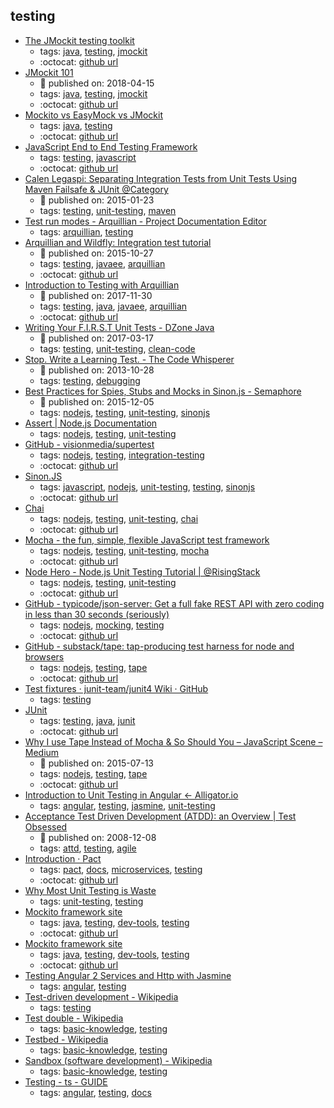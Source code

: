 testing 
---
* [The JMockit testing toolkit](http://jmockit.github.io/)
    * tags: [java](../tags/java.md), [testing](../tags/testing.md), [jmockit](../tags/jmockit.md)
    * :octocat: [github url](https://github.com/jmockit/jmockit1)
* [JMockit 101](http://www.baeldung.com/jmockit-101)
    * :calendar: published on: 2018-04-15
    * tags: [java](../tags/java.md), [testing](../tags/testing.md), [jmockit](../tags/jmockit.md)
    * :octocat: [github url](https://github.com/eugenp/tutorials/tree/master/testing-modules/mocks)
* [Mockito vs EasyMock vs JMockit](http://www.baeldung.com/mockito-vs-easymock-vs-jmockit)
    * tags: [java](../tags/java.md), [testing](../tags/testing.md)
    * :octocat: [github url](https://github.com/eugenp/tutorials/tree/master/testing-modules/mocks)
* [JavaScript End to End Testing Framework](https://www.cypress.io/)
    * tags: [testing](../tags/testing.md), [javascript](../tags/javascript.md)
    * :octocat: [github url](https://github.com/cypress-io/cypress)
* [Calen Legaspi: Separating Integration Tests from Unit Tests Using Maven Failsafe & JUnit @Category](http://calenlegaspi.blogspot.ch/2015/01/separating-integration-tests-from-unit.html)
    * :calendar: published on: 2015-01-23
    * tags: [testing](../tags/testing.md), [unit-testing](../tags/unit-testing.md), [maven](../tags/maven.md)
* [Test run modes - Arquillian - Project Documentation Editor](https://docs.jboss.org/author/display/ARQ/Test+run+modes)
    * tags: [arquillian](../tags/arquillian.md), [testing](../tags/testing.md)
* [Arquillian and Wildfly: Integration test tutorial](https://www.softwareyoga.com/arquillian-and-wildfly-integration-test-tutorial/)
    * :calendar: published on: 2015-10-27
    * tags: [testing](../tags/testing.md), [javaee](../tags/javaee.md), [arquillian](../tags/arquillian.md)
    * :octocat: [github url](https://github.com/softwareyoga/arquillian-wildfly-basic-tutorial)
* [Introduction to Testing with Arquillian](http://www.baeldung.com/arquillian)
    * :calendar: published on: 2017-11-30
    * tags: [testing](../tags/testing.md), [java](../tags/java.md), [javaee](../tags/javaee.md), [arquillian](../tags/arquillian.md)
    * :octocat: [github url](https://github.com/eugenp/tutorials/tree/master/jee-7)
* [Writing Your F.I.R.S.T Unit Tests - DZone Java](https://dzone.com/articles/writing-your-first-unit-tests)
    * :calendar: published on: 2017-03-17
    * tags: [testing](../tags/testing.md), [unit-testing](../tags/unit-testing.md), [clean-code](../tags/clean-code.md)
* [Stop. Write a Learning Test. - The Code Whisperer](http://blog.thecodewhisperer.com/permalink/when-to-write-learning-tests)
    * :calendar: published on: 2013-10-28
    * tags: [testing](../tags/testing.md), [debugging](../tags/debugging.md)
* [Best Practices for Spies, Stubs and Mocks in Sinon.js - Semaphore](https://semaphoreci.com/community/tutorials/best-practices-for-spies-stubs-and-mocks-in-sinon-js)
    * :calendar: published on: 2015-12-05
    * tags: [nodejs](../tags/nodejs.md), [testing](../tags/testing.md), [unit-testing](../tags/unit-testing.md), [sinonjs](../tags/sinonjs.md)
* [Assert | Node.js Documentation](https://nodejs.org/api/assert.html)
    * tags: [nodejs](../tags/nodejs.md), [testing](../tags/testing.md), [unit-testing](../tags/unit-testing.md)
* [GitHub - visionmedia/supertest](https://github.com/visionmedia/supertest)
    * tags: [nodejs](../tags/nodejs.md), [testing](../tags/testing.md), [integration-testing](../tags/integration-testing.md)
    * :octocat: [github url](https://github.com/visionmedia/supertest)
* [Sinon.JS](http://sinonjs.org/)
    * tags: [javascript](../tags/javascript.md), [nodejs](../tags/nodejs.md), [unit-testing](../tags/unit-testing.md), [testing](../tags/testing.md), [sinonjs](../tags/sinonjs.md)
    * :octocat: [github url](https://github.com/sinonjs/sinon)
* [Chai](http://chaijs.com/)
    * tags: [nodejs](../tags/nodejs.md), [testing](../tags/testing.md), [unit-testing](../tags/unit-testing.md), [chai](../tags/chai.md)
    * :octocat: [github url](https://github.com/chaijs/chai)
* [Mocha - the fun, simple, flexible JavaScript test framework](http://mochajs.org/)
    * tags: [nodejs](../tags/nodejs.md), [testing](../tags/testing.md), [unit-testing](../tags/unit-testing.md), [mocha](../tags/mocha.md)
    * :octocat: [github url](https://github.com/mochajs/mocha)
* [Node Hero - Node.js Unit Testing Tutorial | @RisingStack](https://blog.risingstack.com/node-hero-node-js-unit-testing-tutorial/)
    * tags: [nodejs](../tags/nodejs.md), [testing](../tags/testing.md), [unit-testing](../tags/unit-testing.md)
    * :octocat: [github url](https://github.com/RisingStack/nodehero-testing)
* [GitHub - typicode/json-server: Get a full fake REST API with zero coding in less than 30 seconds (seriously)](https://github.com/typicode/json-server)
    * tags: [nodejs](../tags/nodejs.md), [mocking](../tags/mocking.md), [testing](../tags/testing.md)
    * :octocat: [github url](https://github.com/typicode/json-server)
* [GitHub - substack/tape: tap-producing test harness for node and browsers](https://github.com/substack/tape)
    * tags: [nodejs](../tags/nodejs.md), [testing](../tags/testing.md), [tape](../tags/tape.md)
    * :octocat: [github url](https://github.com/substack/tape)
* [Test fixtures · junit-team/junit4 Wiki · GitHub](https://github.com/junit-team/junit4/wiki/test-fixtures)
    * tags: [testing](../tags/testing.md)
* [JUnit](http://junit.org/)
    * tags: [testing](../tags/testing.md), [java](../tags/java.md), [junit](../tags/junit.md)
    * :octocat: [github url](https://github.com/junit-team/junit4)
* [Why I use Tape Instead of Mocha & So Should You – JavaScript Scene – Medium](https://medium.com/javascript-scene/why-i-use-tape-instead-of-mocha-so-should-you-6aa105d8eaf4)
    * :calendar: published on: 2015-07-13
    * tags: [nodejs](../tags/nodejs.md), [testing](../tags/testing.md), [tape](../tags/tape.md)
    * :octocat: [github url](https://github.com/substack/tape)
* [Introduction to Unit Testing in Angular ← Alligator.io](https://alligator.io/angular/introduction-unit-testing/)
    * tags: [angular](../tags/angular.md), [testing](../tags/testing.md), [jasmine](../tags/jasmine.md), [unit-testing](../tags/unit-testing.md)
* [Acceptance Test Driven Development (ATDD): an Overview  |  Test Obsessed](http://testobsessed.com/2008/12/acceptance-test-driven-development-atdd-an-overview/)
    * :calendar: published on: 2008-12-08
    * tags: [attd](../tags/attd.md), [testing](../tags/testing.md), [agile](../tags/agile.md)
* [Introduction · Pact](https://docs.pact.io/)
    * tags: [pact](../tags/pact.md), [docs](../tags/docs.md), [microservices](../tags/microservices.md), [testing](../tags/testing.md)
    * :octocat: [github url](https://github.com/realestate-com-au/pact)
* [Why Most Unit Testing is Waste](http://rbcs-us.com/documents/Why-Most-Unit-Testing-is-Waste.pdf)
    * tags: [unit-testing](../tags/unit-testing.md), [testing](../tags/testing.md)
* [Mockito framework site](http://site.mockito.org/)
    * tags: [java](../tags/java.md), [testing](../tags/testing.md), [dev-tools](../tags/dev-tools.md), [testing](../tags/testing.md)
    * :octocat: [github url](https://github.com/mockito/mockito)
* [Mockito framework site](http://site.mockito.org/)
    * tags: [java](../tags/java.md), [testing](../tags/testing.md), [dev-tools](../tags/dev-tools.md), [testing](../tags/testing.md)
    * :octocat: [github url](https://github.com/mockito/mockito)
* [Testing Angular 2 Services and Http with Jasmine](http://chariotsolutions.com/blog/post/testing-angular-2-0-x-services-http-jasmine-karma/)
    * tags: [angular](../tags/angular.md), [testing](../tags/testing.md)
* [Test-driven development - Wikipedia](https://en.wikipedia.org/wiki/Test-driven_development)
    * tags: [testing](../tags/testing.md)
* [Test double - Wikipedia](https://en.wikipedia.org/wiki/Test_double)
    * tags: [basic-knowledge](../tags/basic-knowledge.md), [testing](../tags/testing.md)
* [Testbed - Wikipedia](https://en.wikipedia.org/wiki/Testbed)
    * tags: [basic-knowledge](../tags/basic-knowledge.md), [testing](../tags/testing.md)
* [Sandbox (software development) - Wikipedia](https://en.wikipedia.org/wiki/Sandbox_(software_development))
    * tags: [basic-knowledge](../tags/basic-knowledge.md), [testing](../tags/testing.md)
* [Testing - ts - GUIDE](https://angular.io/docs/ts/latest/guide/testing.html)
    * tags: [angular](../tags/angular.md), [testing](../tags/testing.md), [docs](../tags/docs.md)

